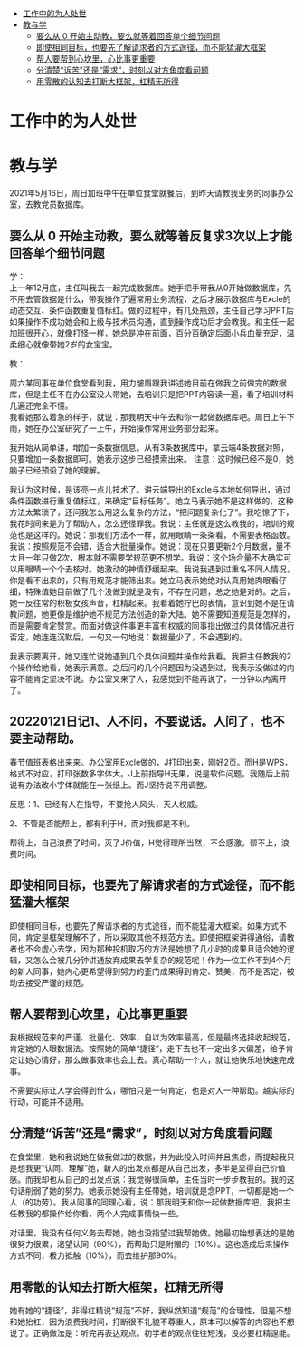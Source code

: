 <!-- TOC -->

- [工作中的为人处世](#工作中的为人处世)
- [教与学](#教与学)
  - [要么从 0 开始主动教，要么就等着回答单个细节问题](#要么从-0-开始主动教要么就等着回答单个细节问题)
  - [即使相同目标，也要先了解请求者的方式途径，而不能猛灌大框架](#即使相同目标也要先了解请求者的方式途径而不能猛灌大框架)
  - [帮人要帮到心坎里，心比事更重要](#帮人要帮到心坎里心比事更重要)
  - [分清楚“诉苦”还是“需求”，时刻以对方角度看问题](#分清楚诉苦还是需求时刻以对方角度看问题)
  - [用零散的认知去打断大框架，杠精无所得](#用零散的认知去打断大框架杠精无所得)

<!-- /TOC -->


# 工作中的为人处世

# 教与学

2021年5月16日，周日加班中午在单位食堂就餐后，到昨天请教我业务的同事办公室，去教党员数据库。




## **要么从 0 开始主动教，要么就等着反复求3次以上才能回答单个细节问题**


学：  
上一年12月底，主任叫我去一起完成数据库。她手把手带我从0开始做数据库，先不用去管数据是什么，带我操作了遍常用业务流程，之后才展示数据库与Excle的动态交互、条件函数重复值标红。做的过程中，有几处瓶颈，主任自己学习PPT后如果操作不成功她会和上级与技术员沟通，直到操作成功后才会教我。和主任一起加班很开心，就像打怪一样，她总是冲在前面，百分百确定后面小兵血量充足，温柔细心就像带她2岁的女宝宝。  


教：    

周六某同事在单位食堂看到我，用力皱眉跟我讲述她目前在做我之前做完的数据库，但是主任不在办公室没人带她，去培训只是把PPT内容读一遍，看了培训材料几遍还完全不懂。  
我看她那么着急的样子，就说：那我明天中午去和你一起做数据库吧。周日上午下雨，她在办公室研究了一上午，开始操作常用业务部分起来。

我开始从简单讲，增加一条数据信息。从有3条数据库中，拿云端4条数据对照，只要增加一条数据即可。她表示这步已经摸索出来。
注意：这时候已经不是0，她脑子已经预设了她的理解。  

我认为这时候，是该亮一点儿技术了。讲云端导出的Excle与本地如何导出，通过条件函数进行重复值标红，来确定“目标任务”。她立马表示她不是这样做的，这种方法太繁琐了，还问我怎么用这么复杂的方法，“把问题复杂化了”。我吃惊了下，我花时间来是为了帮助人，怎么还怪罪我。我说：主任就是这么教我的，培训的规范也是这样的。她说：那我们方法不一样，就用眼睛一条条看，不需要表格函数。我说：按照规范不会错，适合大批量操作。她说：现在只要更新2个月数据，量不大且一年只做2次，根本就不需要学规范更不想学。我说：这个场合量不大确实可以用眼睛一个个去核对。她激动的神情舒缓起来。我说我遇到过重名不同人情况，你是看不出来的，只有用规范才能筛出来。她立马表示她绝对认真用她肉眼看仔细，特殊值她目前做了几个没做到就是没有，不存在问题，总之她是对的。之后，她一反往常的积极女孩声音，杠精起来。我看着她拧巴的表情，意识到她不是在请教问题，她更像是维护她不规范方法创造的新大陆。她不需要知道规范是怎样的，而是需要肯定赞赏。而面对做这件事更丰富有权威的同事指出做过的具体情况进行否定，她连连沉默后，一句又一句地说：数据量少了，不会遇到的。

我表示要离开，她又连忙说她遇到几个具体问题并操作给我看。我把主任教我的2个操作给她看，她表示满意。之后问的几个问题因为没遇到过，我表示没做过的内容不能肯定坚决不说。办公室又来了人，我感觉到不能再说了，一分钟以内离开了。

## 20220121日记1、人不问，不要说话。人问了，也不要主动帮助。


春节值班表格出来来。办公室用Excle做的，J打印出来，刚好2页。而H是WPS，格式不对应，打印张数多字体大。J上前指导H无果，说是软件问题。我随后上前说有办法改小字体就能在一张纸上。而J坚持说不用调整。


反思：1、已经有人在指导，不要抢人风头，灭人权威。

2、不管是否能帮上，都有利于H，而对我都是不利。

帮得上，自己浪费了时间，灭了J价值，H觉得理所当然，不会感激。帮不上，浪费时间。

## 即使相同目标，也要先了解请求者的方式途径，而不能猛灌大框架


即使相同目标，也要先了解请求者的方式途径，而不能猛灌大框架。如果方式不同，肯定是框架理解不了，所以采取其他不规范方法。即使把框架讲得通俗，请教者也不会虚心去学，因为那种投机取巧的方法是她想了几小时的成果且适合她的逻辑，又怎么会被几分钟讲通放弃成果去学复杂的规范呢！作为一位工作不到4个月的新人同事，她内心更希望得到努力的歪门成果得到肯定、赞美，而不是否定，被动去接受严谨的规范。

## 帮人要帮到心坎里，心比事更重要

我根据规范来的严谨、批量化、效率，自以为效率最高，但是最终选择收起规范，肯定她的人眼数据法。按照她的简单“捷径”，走下去也不一定出多大偏差，给予肯定让她心情好，那么做事效率也会上去。真心帮助一个人，就让她快乐地快速完成事。

不需要实际让人学会得到什么，哪怕只是一句肯定，也是对人一种帮助。越实际的行动，可能并不适用。


## 分清楚“诉苦”还是“需求”，时刻以对方角度看问题

在食堂里，她和我说她在做我做过的数据，并为此投入时间并且焦虑，而提起我只是想我更“认同、理解”她，新人的出发点都是从自己出发，多半是显得自己价值感。而我却也从自己的出发点说：我觉得很简单，主任当时一步步教我的。我的这句话削弱了她的努力。她表示她没有主任带她，培训就是念PPT，一切都是她一个人（的功劳）。我从同事的同理心看，说：那我明天和你一起做数据库吧，我把主任教我的都操作给你看，两个人完成事情快一些。

对话里，我没有任何义务去帮她，她也没指望过我帮她做。她最初始想表达的是她很努力很累，渴望认同（90%），而帮助只是附赠的（10%）。这也造成后来操作方式不同，极力抵触（10%），而去维护那90%。  


## 用零散的认知去打断大框架，杠精无所得 

她有她的“捷径”，非得杠精说“规范”不好，我纵然知道“规范”的合理性，但是不想和她抬杠，因为浪费我时间，打断很不礼貌不尊重人，原本可以解答的内容也不想说了。正确做法是：听完再表达观点。初学者的观点往往短浅，没必要杠精逞能。 


# 